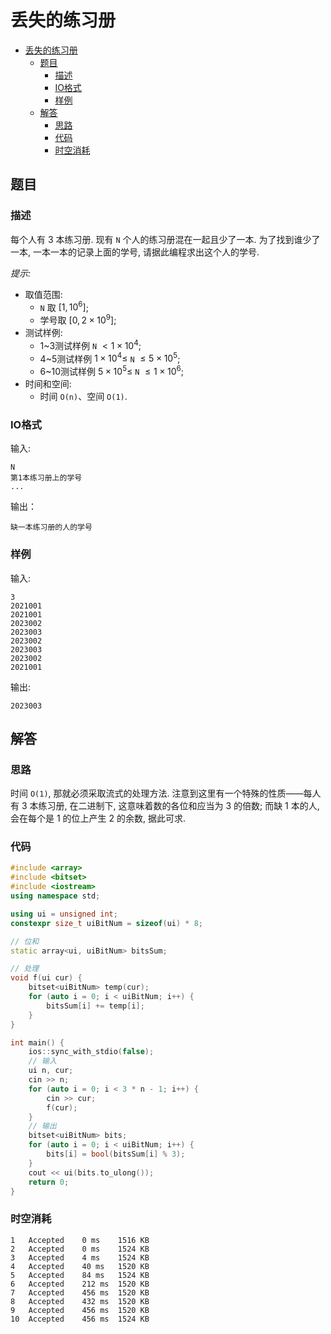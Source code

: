 # 丢失的练习册

- [丢失的练习册](#丢失的练习册)
  - [题目](#题目)
    - [描述](#描述)
    - [IO格式](#io格式)
    - [样例](#样例)
  - [解答](#解答)
    - [思路](#思路)
    - [代码](#代码)
    - [时空消耗](#时空消耗)

## 题目

### 描述

每个人有 3 本练习册. 现有 `N` 个人的练习册混在一起且少了一本. 为了找到谁少了一本, 一本一本的记录上面的学号, 请据此编程求出这个人的学号.

_提示:_
- 取值范围:
  - `N` 取 $\left[1, 10^6\right]$;
  - 学号取 $\left[0, 2 \times 10^9\right]$;
- 测试样例:
  - 1~3测试样例 `N` $<1 \times 10^4$;
  - 4~5测试样例 $1 \times 10^4 \leq$ `N` $\leq 5 \times 10^5$;
  - 6~10测试样例 $5 \times 10^5 \leq$ `N` $\leq 1 \times 10^6$;
- 时间和空间:
  - 时间 `O(n)`、空间 `O(1)`.

### IO格式

输入:

```
N
第1本练习册上的学号
...
```

输出：

```
缺一本练习册的人的学号
```

### 样例

输入:

```
3
2021001
2021001
2023002
2023003
2023002
2023003
2023002
2021001
```

输出:

```
2023003
```

## 解答

### 思路

时间 `O(1)`, 那就必须采取流式的处理方法. 注意到这里有一个特殊的性质——每人有 3 本练习册, 在二进制下, 这意味着数的各位和应当为 3 的倍数; 而缺 1 本的人, 会在每个是 1 的位上产生 2 的余数, 据此可求.

### 代码

```C++
#include <array>
#include <bitset>
#include <iostream>
using namespace std;

using ui = unsigned int;
constexpr size_t uiBitNum = sizeof(ui) * 8;

// 位和
static array<ui, uiBitNum> bitsSum;

// 处理
void f(ui cur) {
    bitset<uiBitNum> temp(cur);
    for (auto i = 0; i < uiBitNum; i++) {
        bitsSum[i] += temp[i];
    }
}

int main() {
    ios::sync_with_stdio(false);
    // 输入
    ui n, cur;
    cin >> n;
    for (auto i = 0; i < 3 * n - 1; i++) {
        cin >> cur;
        f(cur);
    }
    // 输出
    bitset<uiBitNum> bits;
    for (auto i = 0; i < uiBitNum; i++) {
        bits[i] = bool(bitsSum[i] % 3);
    }
    cout << ui(bits.to_ulong());
    return 0;
}
```

### 时空消耗

```
1	Accepted	0 ms	1516 KB
2	Accepted	0 ms	1524 KB
3	Accepted	4 ms	1524 KB
4	Accepted	40 ms	1520 KB
5	Accepted	84 ms	1524 KB
6	Accepted	212 ms	1520 KB
7	Accepted	456 ms	1520 KB
8	Accepted	432 ms	1520 KB
9	Accepted	456 ms	1520 KB
10	Accepted	456 ms	1524 KB
```